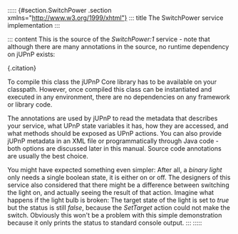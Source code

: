 ::::: {#section.SwitchPower .section xmlns="http://www.w3.org/1999/xhtml"}
::: title
The SwitchPower service implementation
:::

::: content
This is the source of the *SwitchPower:1* service - note that although
there are many annotations in the source, no runtime dependency on jUPnP
exists:

[](javacode://example.binarylight.SwitchPower){.citation}

To compile this class the jUPnP Core library has to be available on your
classpath. However, once compiled this class can be instantiated and
executed in any environment, there are no dependencies on any framework
or library code.

The annotations are used by jUPnP to read the metadata that describes
your service, what UPnP state variables it has, how they are accessed,
and what methods should be exposed as UPnP actions. You can also provide
jUPnP metadata in an XML file or programmatically through Java code -
both options are discussed later in this manual. Source code annotations
are usually the best choice.

You might have expected something even simpler: After all, a *binary
light* only needs a single boolean state, it is either on or off. The
designers of this service also considered that there might be a
difference between switching the light on, and actually seeing the
result of that action. Imagine what happens if the light bulb is broken:
The target state of the light is set to *true* but the status is still
*false*, because the *SetTarget* action could not make the switch.
Obviously this won\'t be a problem with this simple demonstration
because it only prints the status to standard console output.
:::
:::::
